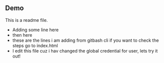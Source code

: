 ## Demo
This is a readme file.
- Adding some line here
- then here
- these are the lines i am adding from gitbash cli if you want to check the steps go to index.html
- I edit this file cuz i hav changed the global credential for user, lets try it out!
